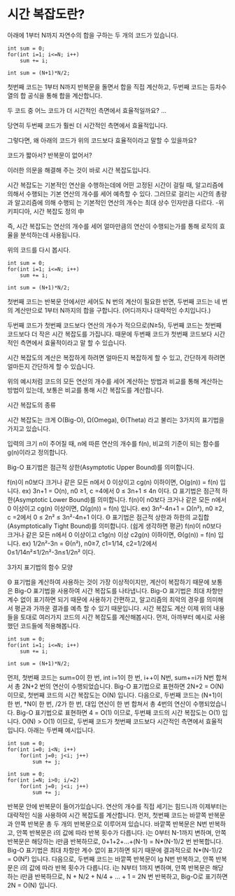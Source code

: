 # 시간 복잡도란?


아래에 1부터 N까지 자연수의 합을 구하는 두 개의 코드가 있습니다.
```
int sum = 0;
for(int i=1; i<=N; i++)
    sum += i;
```


```
int sum = (N+1)*N/2;
```


첫번째 코드는 1부터 N까지 반복문을 돌면서 합을 직접 계산하고, 두번째 코드는 등차수열의 합 공식을 통해 합을 계산합니다.

두 코드 중 어느 코드가 더 시간적인 측면에서 효율적일까요?
…

당연히 두번째 코드가 훨씬 더 시간적인 측면에서 효율적입니다.

그렇다면, 왜 아래의 코드가 위의 코드보다 효율적이라고 말할 수 있을까요?

코드가 짧아서? 반복문이 없어서?

이러한 의문을 해결해 주는 것이 바로 시간 복잡도입니다.

시간 복잡도는 기본적인 연산을 수행하는데에 어떤 고정된 시간이 걸릴 때, 알고리즘에 의해서 수행되는 기본 연산의 개수를 세어 예측할 수 있다. 그러므로 걸리는 시간의 총량과 알고리즘에 의해 수행되
는 기본적인 연산의 개수는 최대 상수 인자만큼 다르다. -위키피디아, 시간 복잡도 정의 中

즉, 시간 복잡도는 연산의 개수를 세어 얼마만큼의 연산이 수행되는가를 통해 로직의 효율을 분석하는데 사용됩니다.

위의 코드를 다시 봅시다.
```
int sum = 0;
for(int i=1; i<=N; i++)
    sum += i;
```


```
int sum = (N+1)*N/2;
```

첫번째 코드는 반복문 안에서만 세어도 N 번의 계산이 필요한 반면, 두번째 코드는 네 번의 계산만으로 1부터 N까지의 합을 구합니다. (어디까지나 대략적인 수치입니다.)

두번째 코드가 첫번째 코드보다 연산의 개수가 적으므로(N≥5), 두번째 코드는 첫번째 코드보다 더 작은 시간 복잡도를 가집니다. 때문에 두번째 코드가 첫번째 코드보다 시간적인 측면에서 효율적이라고 말 할 수 있습니다.

시간 복잡도의 계산은 복잡하게 하려면 얼마든지 복잡하게 할 수 있고, 간단하게 하려면 얼마든지 간단하게 할 수 있습니다.

위의 예시처럼 코드의 모든 연산의 개수를 세어 계산하는 방법과 비교를 통해 계산하는 방법이 있는데, 보통은 비교를 통해 시간 복잡도를 계산합니다.


시간 복잡도의 종류

시간 복잡도는 크게 O(Big-O), Ω(Omega), Θ(Theta) 라고 불리는 3가지의 표기법을 가지고 있습니다.

입력의 크기 n이 주어질 때, n에 따른 연산의 개수를 f(n), 비교의 기준이 되는 함수를 g(n)이라고 정의합니다.

Big-O 표기법은 점근적 상한(Asymptotic Upper Bound)를 의미합니다.

f(n)이 n0보다 크거나 같은 모든 n에서 0 이상이고 cg(n) 이하이면,
O(g(n)) = f(n) 입니다.
ex) 3n+1 = O(n), n0 ≥1, c =4에서 0 ≤ 3n+1 ≤ 4n 이다.
Ω 표기법은 점근적 하한(Asymptotic Lower Bound)를 의미합니다.
f(n)이 n0보다 크거나 같은 모든 n에서 0 이상이고 cg(n) 이상이면,
Ω(g(n)) = f(n) 입니다.
ex) 3n²-4n+1 = Ω(n²), n0 ≥2, c =2에서 0 ≤ 2n² ≤ 3n²-4n+1 이다.
Θ 표기법은 점근적 상한과 하한의 교집합(Asymptotically Tight Bound)를 의미합니다. (쉽게 생각하면 평균)
f(n)이 n0보다 크거나 같은 모든 n에서 0 이상이고 c1g(n) 이상 c2g(n) 이하이면, Θ(g(n)) = f(n) 입니다.
ex) 1/2n²-3n = Θ(n²), n0≥7, c1=1/14, c2=1/2에서
0≤1/14n²≤1/2n²-3n≤1/2n² 이다.


3가지 표기법의 함수 모양

Θ 표기법을 계산하여 사용하는 것이 가장 이상적이지만, 계산이 복잡하기 때문에 보통은 Big-O 표기법을 사용하여 시간 복잡도를 나타냅니다.
Big-O 표기법은 최대 차항만 계수 없이 표기하면 되기 때문에 사용하기 간편하고, 알고리즘의 최악의 경우를 의미해서 평균과 가까운 결과를 예측 할 수 있기 때문입니다.
시간 복잡도 계산
이제 위의 내용들을 토대로 여러가지 코드의 시간 복잡도를 계산해봅시다.
먼저, 아까부터 예시로 사용했던 코드들에 적용해봅니다.

```
int sum = 0;
for(int i=1; i<=N; i++)
    sum += i;
```


```
int sum = (N+1)*N/2;
```


먼저, 첫번째 코드는 sum=0이 한 번, int i=1이 한 번, i++이 N번, sum+=i가 N번 합쳐서 총 2N+2 번의 연산이 수행되었습니다.
Big-O 표기법으로 표현하면 2N+2 = O(N) 이므로, 첫번째 코드의 시간 복잡도는 O(N) 입니다.
다음으로, 두번째 코드는 (N+1)이 한 번, *N이 한 번, /2가 한 번, 대입 연산이 한 번 합쳐서 총 4번의 연산이 수행되었습니다.
Big-O 표기법으로 표현하면 4 = O(1) 이므로, 두번째 코드의 시간 복잡도는 O(1) 입니다.
O(N) > O(1) 이므로, 두번째 코드가 첫번째 코드보다 시간적인 측면에서 효율적입니다.
아래는 두번째 예시입니다.
```
int sum = 0;
for(int i=0; i<N; i++)
    for(int j=0; j<i; j++)
        sum += j;
```


```
int sum = 0;
for(int i=N; i>0; i/=2)
    for(int j=0; j<i; j++)
        sum += j;
```


반복문 안에 반복문이 들어가있습니다.
연산의 개수를 직접 세기는 힘드니까 이제부터는 대략적인 식을 사용하여 시간 복잡도를 계산합니다.
먼저, 첫번째 코드는 바깥쪽 반복문과 안쪽 반복문 총 두 개의 반복문으로 이루어져 있습니다. 바깥쪽 반복문은 N번 반복하고, 안쪽 반복문은 i의 값에 따라 반복 횟수가 다릅니다.
i는 0부터 N-1까지 변하며, 안쪽 반복문은 해당하는 i만큼 반복하므로, 0+1+2+…+(N-1) = N*(N-1)/2 번 반복합니다.
Big-O 표기법은 최대 차항만 계수 없이 표기하면 되기 때문에 결과적으로
N*(N-1)/2 = O(N²) 입니다.
다음으로, 두번째 코드는 바깥쪽 반복문이 lg N번 반복하고, 안쪽 반복문은 i의 값에 따라 반복 횟수가 다릅니다.
i는 N부터 1까지 변하며, 안쪽 반복문은 해당하는 i만큼 반복하므로, N + N/2 + N/4 + … + 1 = 2N 번 반복하고, Big-O로 표기하면 2N = O(N) 입니다.
